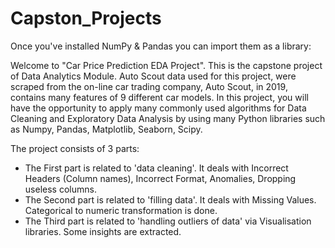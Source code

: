 # Capston_Projects
Once you've installed NumPy & Pandas you can import them as a library:

Welcome to "Car Price Prediction EDA Project". This is the capstone project of Data Analytics Module. Auto Scout data used for this project, were scraped from the on-line car trading company, Auto Scout, in 2019, contains many features of 9 different car models. In this project, you will have the opportunity to apply many commonly used algorithms for Data Cleaning and Exploratory Data Analysis by using many Python libraries such as Numpy, Pandas, Matplotlib, Seaborn, Scipy.

The project consists of 3 parts:

* The First part is related to 'data cleaning'. It deals with Incorrect Headers (Column names), Incorrect Format, Anomalies, Dropping useless columns.
* The Second part is related to 'filling data'. It deals with Missing Values. Categorical to numeric transformation is done.
* The Third part is related to 'handling outliers of data' via Visualisation libraries. Some insights are extracted.
